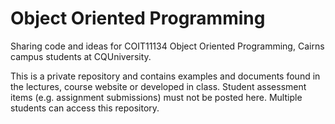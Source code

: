 # Object Oriented Programming

Sharing code and ideas for COIT11134 Object Oriented Programming, Cairns campus students at CQUniversity.

This is a private repository and contains examples and documents found in the lectures, course website or developed in class. Student assessment items (e.g. assignment submissions) must not be posted here. Multiple students can access this repository.
